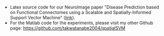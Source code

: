- Latex source code for our NeuroImage paper "Disease Prediction based on Functional Connectomes using a Scalable and Spatially-Informed Support Vector Machine" (<a href="http://www.sciencedirect.com/science/article/pii/S1053811914002286" target="_blank">link</a>).  
- For the Matlab code for the experiments, please visit my other Github page: https://github.com/takwatanabe2004/spatialSVM